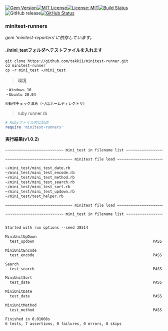 [![Gem Version](https://badge.fury.io/rb/minitest-runners.svg)](http://badge.fury.io/rb/minitest-runners)[![MIT License](http://img.shields.io/badge/license-MIT-blue.svg?style=flat)](LICENSE)[![License: MIT](https://img.shields.io/badge/License-MIT-yellow.svg)](https://opensource.org/licenses/MIT)[![Build Status](https://travis-ci.org/takkii/minitest-runner.svg?branch=main)](https://travis-ci.org/takkii/minitest-runner)![GitHub release](https://img.shields.io/github/release/takkii/minitest-runner.svg?style=flat)[![GitHub Status](https://img.shields.io/github/last-commit/takkii/minitest-runner.svg?style=flat)](GitHub)

### minitest-runners

_gem 'minitest-reporters'に依存しています。_

#### ./mini_testフォルダへテストファイルを入れます

```markdown
git clone https://github.com/takkii/minitest-runner.git
cd minitest-runner
cp -r mini_test ~/mini_test
```

> 環境

```markdown
・Windows 10
・Ubuntu 20.04

※動作チェック済み（~/はホームディレクトリ）
```

> ruby runner.rb

```ruby
# Rubyファイル内に記述
require 'minitest-runners'
```

#### 実行結果(v1.0.2)

```markdown
~~~~~~~~~~~~~~~~~~~~~~~~~~ mini_test in filename list ~~~~~~~~~~~~~~~~~~~~~~~~~~

~~~~~~~~~~~~~~~~~~~~~~~~~~~~~~ minitest file load ~~~~~~~~~~~~~~~~~~~~~~~~~~~~~~

~/mini_test/mini_test_date.rb
~/mini_test/mini_test_encode.rb
~/mini_test/mini_test_method.rb
~/mini_test/mini_test_search.rb
~/mini_test/mini_test_sort.rb
~/mini_test/mini_test_updown.rb
~/mini_test/test_helper.rb

~~~~~~~~~~~~~~~~~~~~~~~~~~~~~~ minitest file load ~~~~~~~~~~~~~~~~~~~~~~~~~~~~~~

~~~~~~~~~~~~~~~~~~~~~~~~~~ mini_test in filename list ~~~~~~~~~~~~~~~~~~~~~~~~~~


Started with run options --seed 38514

MiniUnitUpDown
  test_updown                                                     PASS (0.00s)

MiniUnitEncode
  test_encode                                                     PASS (0.00s)

Search
  test_search                                                     PASS (0.00s)

MiniUnitSort
  test_date                                                       PASS (0.00s)

MiniUnitDate
  test_date                                                       PASS (0.00s)

MiniUnitMethod
  test_method                                                     PASS (0.00s)

Finished in 0.01008s
6 tests, 7 assertions, 0 failures, 0 errors, 0 skips
```
